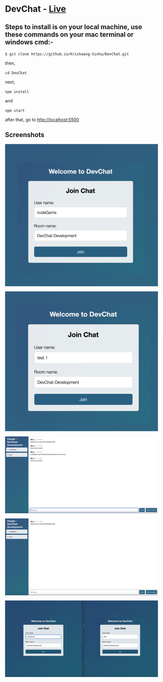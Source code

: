 # DevChat - [Live](https://dev2client.herokuapp.com/ "Yes!!! You can view it right now! Dont belive me? Click here.")

## Steps to install is on your local machine, use these commands on your mac terminal or windows cmd:-

`$ git clone https://github.io/Krishaang-Sinha/DevChat.git`

then,

`cd DevChat`

next,

`npm install`

and

`npm start`

after that, go to [http://localhost:5500](http://localhost:5500 "http://localhost:5500")

## Screenshots

![Sorry, screenshot was not found.](img/codeGame-joins.png)

![Sorry, screenshot was not found.](img/test1-joins.png)

![Sorry, screenshot was not found.](img/codeGame-view.png)

![Sorry, screenshot was not found.](img/test1-view.png)

![Sorry, screenshot was not found.](img/movie.gif)
